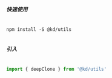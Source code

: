 ##### 快速使用

```

npm install -S @kd/utils


```

##### 引入
```js

import { deepClone } from '@kd/utils'

```
